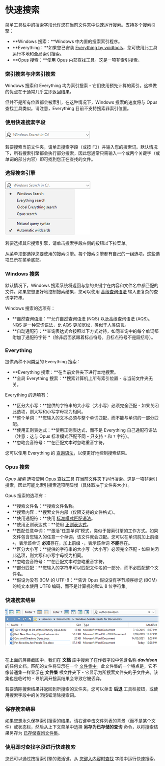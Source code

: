 # 快速搜索

菜单工具栏中的搜索字段允许您在当前文件夹中快速运行搜索。支持多个搜索引擎：

- **Windows 搜索：**Windows 中内置的搜索索引程序。
- **Everything：**如果您已安装 [Everything by voidtools](https://voidtools.com)，您可使用此工具运行本地和全局索引搜索。
- **Opus 搜索：**使用 Opus 内部查找工具。这是一项非索引搜索。

### 索引搜索与非索引搜索

Windows 搜索和 Everything 均为索引搜索 - 它们使用预先计算的索引。这样做的优点在于通常几乎立即返回结果。

但并不是所有位置都会被索引，在这种情况下，Windows 搜索的速度将与 Opus 查找工具类似。请注意，Everything 目前不支持搜索非索引位置。

### 使用快速搜索字段

![](/Manual/images/media/13/search_field.png) 

若要搜索当前文件夹，请单击搜索字段（或按 <kbd>F3</kbd>）并输入您的搜索词。默认情况下，所有搜索引擎都会执行部分搜索，因此您通常只需输入一个或两个关键字（或单词的部分内容）即可找到您正在查找的文件。

### 选择搜索引擎

![](/Manual/images/media/13/quicksearch_options.png)

若要选择其它搜索引擎，请单击搜索字段左侧的按钮以下拉菜单。

从菜单顶部选择您要使用的搜索引擎。每个搜索引擎都有自己的一组选项，这些选项显示在菜单底部。

### Windows 搜索

默认情况下，Windows 搜索系统将返回与您的关键字在内容和文件名中都匹配的文件。如果您想更好地控制搜索结果，您可以使用 [高级查询语法](http://msdn.microsoft.com/en-us/library/aa965711%28v=vs.85%29.aspx) 输入更复杂的查询字符串。

Windows 搜索的选项有：

- **自然查询语法：**允许自然查询语法 (NQS) 以及高级查询语法 (AQS)。NQS 是一种查询语法，比 AQS 更加宽松，类似于人类语言。
- **自动通配符：**查询表达式会按照以下方式对待，如同查询中的每个单词都附加了通配符字符 \*（除非后面紧跟着标点符号，且标点符号不是圆括号）。

### Everything

提供两种不同类型的 Everything 搜索：

- **Everything 搜索：**在当前文件夹下进行本地搜索。
- **全局 Everything 搜索：**搜索计算机上所有索引位置 - 与当前文件夹无关。

Everything 的选项有：

- **区分大小写：**提供的字符串的大小写（大小写）必须完全匹配 - 如果关闭此选项，则大写和小写字母视为相同。
- **整个单词：**您输入的文本必须与整个单词匹配，而不能与单词的一部分匹配。
- **使用正则表达式：**使用正则表达式，而不是 Everything 自己通配符语法（注意：这与 Opus 标准模式匹配不同 - 只支持 `*` 和 `?` 字符）。
- **忽略变音符号：**在匹配文本时忽略重音字符。

您可以使用 Everything 的 [查询语法](https://www.voidtools.com/support/everything/searching/)，以便更好地控制搜索结果。

### Opus 搜索

*Opus 搜索* 选项使用 [Opus 查找工具](find_files/README.zh.md) 在当前文件夹下运行搜索。这是一项非索引搜索，因此可能比索引搜索选项明显慢（具体取决于文件夹大小）。

Opus 搜索的选项有：

- **搜索文件名：**搜索文件名称。
- **搜索内容：**搜索文件内部（仅限支持的文件格式）。
- **使用通配符：**使用 [标准模式匹配语法](/Manual/reference/wildcard_reference/pattern_matching_syntax.zh.md)。
- **使用正则表达式：**使用 [正则表达式](/Manual/reference/wildcard_reference/regular_expression_syntax.zh.md)。
- **匹配任意单词：**激活“任意单词”模式，类似于搜索引擎的工作方式。如果文件包含您输入的任意一个单词，该文件就会匹配。您可以在单词前加上前缀 `+`，表示该单词 **必须**存在，加上前缀 `-`，表示该单词 **不能**存在。
- **区分大小写：**提供的字符串的大小写（大小写）必须完全匹配 - 如果关闭此选项，则大写和小写字母视为相同。
- **忽略变音符号：**在匹配文本时忽略重音字符。
- **部分匹配：**您输入的字符串可以匹配文件名的一部分，而不必匹配整个文件名。
- **假设为没有 BOM 的 UTF-8：**告诉 Opus 假设没有字节顺序标记 (BOM) 的纯文本使用 UTF8 编码，而不是计算机的默认 8 位字符集。

### 快速搜索结果

![](/Manual/images/media/13/windows_search.png) 

在上面的屏幕截图中，我们在 **文档** 库中搜索了在作者字段中包含名称 ***davidson*** 的任何文档。匹配的文件将显示在一个 [文件集中](../virtual_file_system/file_collections/README.zh.md)。此文件集的一个特点是，它不像普通集一样显示在 **文件集** 根文件夹下 - 它显示为所搜索文件夹的子文件夹。该集也是临时的 - 导航离开搜索结果会导致它被丢弃。

若要清除搜索结果并返回到所搜索的文件夹，您可以单击 **后退** 工具栏按钮，或使用搜索字段中的关闭按钮清除搜索词。

### 保存搜索结果

如果您想永久保存索引搜索的结果，请右键单击文件列表的背景（而不是某个文件）或状态栏，然后从上下文菜单中选择 **另存为已存储的查询** 命令，以将搜索结果另存为 [已存储查询文件集](../virtual_file_system/file_collections/stored_queries.zh.md)。

### 使用即时查找字段进行快速搜索

您还可以通过按搜索引擎的激活键，从 [您键入内容时查找](../the_lister/find-as-you-type_field.zh.md) 字段中运行快速搜索。